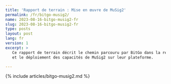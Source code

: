 ```yaml
---
title: 'Rapport de terrain : Mise en œuvre de MuSig2'
permalink: /fr/bitgo-musig2/
name: 2023-08-16-bitgo-musig2-fr
slug: 2023-08-16-bitgo-musig2-fr
type: posts
layout: post
lang: fr
version: 1
excerpt: >
   Ce rapport de terrain décrit le chemin parcouru par BitGo dans la recherche, la mise en œuvre,
   et le déploiement des capacités de MuSig2 sur leur plateforme.

---
```

{% include articles/bitgo-musig2.md %}
